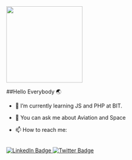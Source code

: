 

<div id="header" align="left">
  <img src="https://media2.giphy.com/media/1sgetPM00wWqJpVUTl/200w.webp?cid=ecf05e47fv3lfr0hdo0hhttfbaaxl30sp5d9bpk3hmiy961h&rid=200w.webp&ct=s" width="200"/>
</div>

##Hello Everybody 🌏
- 🌱 I’m currently learning JS and PHP at BIT.
- 💬 You can ask me about Aviation and Space 

- 📫 How to reach me: 
<br>
<div id="badges">
  <a href="your-linkedin-URL](https://www.linkedin.com/in/marius-dadurka/">
    <img src="https://img.shields.io/badge/LinkedIn-blue?style=for-the-badge&logo=linkedin&logoColor=white" alt="LinkedIn Badge"/>
  </a>
  <a href="https://twitter.com/mdadurka">
    <img src="https://img.shields.io/badge/Twitter-blue?style=for-the-badge&logo=twitter&logoColor=white" alt="Twitter Badge"/>
  </a>
</div>


<!--
**MariusKuria/MariusKuria** is a ✨ _special_ ✨ repository because its `README.md` (this file) appears on your GitHub profile.

Here are some ideas to get you started:

- 🔭 I’m currently working on ...

- 👯 I’m looking to collaborate on ...
- 🤔 I’m looking for help with ...
- 💬 Ask me about ...

- 😄 Pronouns: ...
- ⚡ Fun fact: ...
-->
